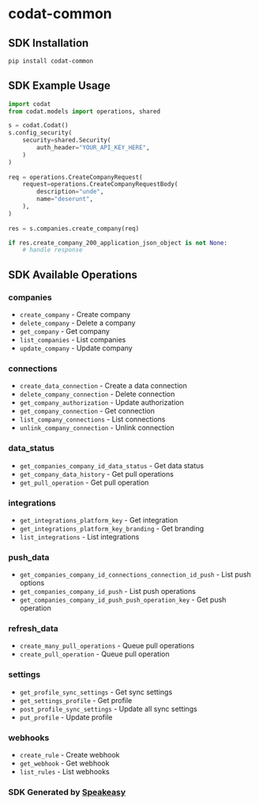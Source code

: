 # codat-common

<!-- Start SDK Installation -->
## SDK Installation

```bash
pip install codat-common
```
<!-- End SDK Installation -->

## SDK Example Usage
<!-- Start SDK Example Usage -->
```python
import codat
from codat.models import operations, shared

s = codat.Codat()
s.config_security(
    security=shared.Security(
        auth_header="YOUR_API_KEY_HERE",
    )
)
   
req = operations.CreateCompanyRequest(
    request=operations.CreateCompanyRequestBody(
        description="unde",
        name="deserunt",
    ),
)
    
res = s.companies.create_company(req)

if res.create_company_200_application_json_object is not None:
    # handle response
```
<!-- End SDK Example Usage -->

<!-- Start SDK Available Operations -->
## SDK Available Operations


### companies

* `create_company` - Create company
* `delete_company` - Delete a company
* `get_company` - Get company
* `list_companies` - List companies
* `update_company` - Update company

### connections

* `create_data_connection` - Create a data connection
* `delete_company_connection` - Delete connection
* `get_company_authorization` - Update authorization
* `get_company_connection` - Get connection
* `list_company_connections` - List connections
* `unlink_company_connection` - Unlink connection

### data_status

* `get_companies_company_id_data_status` - Get data status
* `get_company_data_history` - Get pull operations
* `get_pull_operation` - Get pull operation

### integrations

* `get_integrations_platform_key` - Get integration
* `get_integrations_platform_key_branding` - Get branding
* `list_integrations` - List integrations

### push_data

* `get_companies_company_id_connections_connection_id_push` - List push options
* `get_companies_company_id_push` - List push operations
* `get_companies_company_id_push_push_operation_key` - Get push operation

### refresh_data

* `create_many_pull_operations` - Queue pull operations
* `create_pull_operation` - Queue pull operation

### settings

* `get_profile_sync_settings` - Get sync settings
* `get_settings_profile` - Get profile
* `post_profile_sync_settings` - Update all sync settings
* `put_profile` - Update profile

### webhooks

* `create_rule` - Create webhook
* `get_webhook` - Get webhook
* `list_rules` - List webhooks
<!-- End SDK Available Operations -->

### SDK Generated by [Speakeasy](https://docs.speakeasyapi.dev/docs/using-speakeasy/client-sdks)
